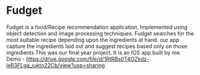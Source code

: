 # Fudget

Fudget is a food/Recipe recommendation application, Implemented using object detection and image processing techniques. Fudget searches for the most suitable recipe depending upon the ingredients at hand. our app capture the ingredients laid out and suggest recipes based only on those ingredients
This was our final year project. It is an IOS app built by me.
Demo - https://drive.google.com/file/d/1RtRBs0T4OZkdz-leR3FLga_iukto22Cb/view?usp=sharing
